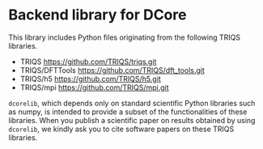 # Backend library for DCore


This library includes Python files originating from the following TRIQS libraries.

* TRIQS https://github.com/TRIQS/triqs.git
* TRIQS/DFTTools https://github.com/TRIQS/dft_tools.git
* TRIQS/h5 https://github.com/TRIQS/h5.git
* TRIQS/mpi https://github.com/TRIQS/mpi.git

`dcorelib`, which depends only on standard scientific Python libraries such as numpy,
 is intended to provide a subset of the functionalities of these libraries.
When you publish a scientific paper on results obtained by using `dcorelib`,
we kindly ask you to cite software papers on these TRIQS libraries.
